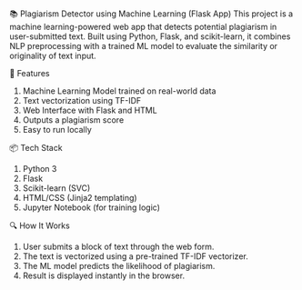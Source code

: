 📚 Plagiarism Detector using Machine Learning (Flask App)
This project is a machine learning-powered web app that detects potential plagiarism in user-submitted text. Built using Python, Flask, and scikit-learn, it combines NLP preprocessing with a trained ML model to evaluate the similarity or originality of text input.

🚀 Features
1. Machine Learning Model trained on real-world data
2. Text vectorization using TF-IDF
3. Web Interface with Flask and HTML
4. Outputs a plagiarism score
5. Easy to run locally

📦 Tech Stack
1. Python 3
2. Flask
3. Scikit-learn (SVC)
4. HTML/CSS (Jinja2 templating)
5. Jupyter Notebook (for training logic)

🔍 How It Works
1. User submits a block of text through the web form.
2. The text is vectorized using a pre-trained TF-IDF vectorizer.
3. The ML model predicts the likelihood of plagiarism.
4. Result is displayed instantly in the browser.

